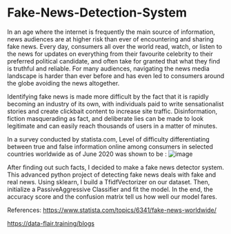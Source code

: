# Fake-News-Detection-System

In an age where the internet is frequently the main source of information, news audiences are at higher risk than ever of encountering and sharing fake news. Every day, consumers all over the world read, watch, or listen to the news for updates on everything from their favourite celebrity to their preferred political candidate, and often take for granted that what they find is truthful and reliable. For many audiences, navigating the news media landscape is harder than ever before and has even led to consumers around the globe avoiding the news altogether.

Identifying fake news is made more difficult by the fact that it is rapidly becoming an industry of its own, with individuals paid to write sensationalist stories and create clickbait content to increase site traffic. Disinformation, fiction masquerading as fact, and deliberate lies can be made to look legitimate and can easily reach thousands of users in a matter of minutes.

In a survey conducted by statista.com, 
Level of difficulty differentiating between true and false information online among consumers in selected countries worldwide as of June 2020 was shown to be :
![image](https://user-images.githubusercontent.com/72657955/133890982-8109c7b0-86b7-4798-a698-f902c872114e.png)

After finding out such facts, I decided to make a fake news detector system. This advanced python project of detecting fake news deals with fake and real news. Using sklearn, I build a TfidfVectorizer on our dataset. Then, initialize a PassiveAggressive Classifier and fit the model. In the end, the accuracy score and the confusion matrix tell us how well our model fares.


References:
https://www.statista.com/topics/6341/fake-news-worldwide/

https://data-flair.training/blogs 

